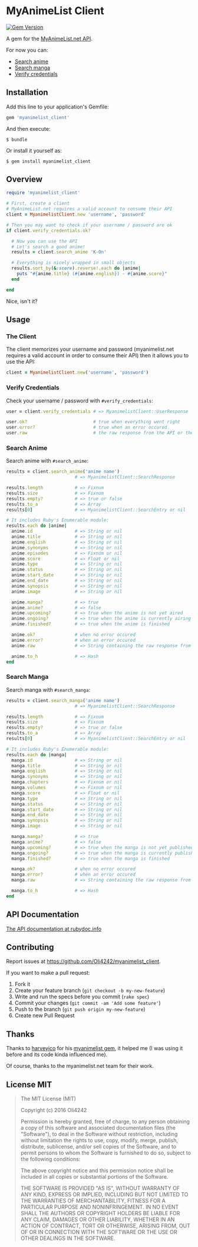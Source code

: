 # MyAnimeList Client
[![Gem Version](https://badge.fury.io/rb/myanimelist_client.svg)](https://badge.fury.io/rb/myanimelist_client)

A gem for the [MyAnimeList.net API](https://myanimelist.net/modules.php?go=api).

For now you can:

* [Search anime](https://myanimelist.net/modules.php?go=api#animemangasearch)
* [Search manga](https://myanimelist.net/modules.php?go=api#animemangasearch)
* [Verify credentials](https://myanimelist.net/modules.php?go=api#verifycred)

## Installation

Add this line to your application's Gemfile:

```ruby
gem 'myanimelist_client'
```

And then execute:

    $ bundle

Or install it yourself as:

    $ gem install myanimelist_client

## Overview
```ruby
require 'myanimelist_client'

# First, create a client
# MyAnimeList.net requires a valid account to consume their API
client = MyanimelistClient.new 'username', 'password'

# Then you may want to check if your username / password are ok
if client.verify_credentials.ok?

  # Now you can use the API
  # Let's search a good anime!
  results = client.search_anime 'K-On'

  # Everything is nicely wrapped in small objects
  results.sort_by(&:score).reverse!.each do |anime|
    puts "#{anime.title} (#{anime.english}) - #{anime.score}"
  end

end
```

Nice, isn't it?

## Usage

### The Client
The client memorizes your username and password (myanimelist.net requires a valid account in order to consume their API) then it allows you to use the API:

```ruby
client = MyanimelistClient.new('username', 'password')
```

### Verify Credentials
Check your username / password with `#verify_credentials`:

```ruby
user = client.verify_credentials # => MyanimelistClient::UserResponse

user.ok?                         # true when everything went right
user.error?                      # true when an error occured
user.raw                         # the raw response from the API or the error message
```

### Search Anime
Search anime with `#search_anime`:

```ruby
results = client.search_anime('anime name')
                          # => MyanimelistClient::SearchResponse

results.length            # => Fixnum
results.size              # => Fixnum
results.empty?            # => true or false
results.to_a              # => Array
results[0]                # => MyanimelistClient::SearchEntry or nil

# It includes Ruby's Enumerable module:
results.each do |anime|
  anime.id                # => String or nil
  anime.title             # => String or nil
  anime.english           # => String or nil
  anime.synonyms          # => String or nil
  anime.episodes          # => Fixnum or nil
  anime.score             # => Float or nil
  anime.type              # => String or nil
  anime.status            # => String or nil
  anime.start_date        # => String or nil
  anime.end_date          # => String or nil
  anime.synopsis          # => String or nil
  anime.image             # => String or nil

  anime.manga?            # => true
  anime.anime?            # => false
  anime.upcoming?         # => true when the anime is not yet aired
  anime.ongoing?          # => true when the anime is currently airing
  anime.finished?         # => true when the anime is finished

  anime.ok?               # when no error occured
  anime.error?            # when an error occured
  anime.raw               # => String containing the raw response from the API or the error message

  anime.to_h              # => Hash
end

```

### Search Manga
Search manga with `#search_manga`:

```ruby
results = client.search_manga('anime name')
                          # => MyanimelistClient::SearchResponse

results.length            # => Fixnum
results.size              # => Fixnum
results.empty?            # => true or false
results.to_a              # => Array
results[0]                # => MyanimelistClient::SearchEntry or nil

# It includes Ruby's Enumerable module:
results.each do |manga|
  manga.id                # => String or nil
  manga.title             # => String or nil
  manga.english           # => String or nil
  manga.synonyms          # => String or nil
  manga.chapters          # => Fixnum or nil
  manga.volumes           # => Fixnum or nil
  manga.score             # => Float or nil
  manga.type              # => String or nil
  manga.status            # => String or nil
  manga.start_date        # => String or nil
  manga.end_date          # => String or nil
  manga.synopsis          # => String or nil
  manga.image             # => String or nil

  manga.manga?            # => true
  manga.anime?            # => false
  manga.upcoming?         # => true when the manga is not yet published
  manga.ongoing?          # => true when the manga is currently publishing
  manga.finished?         # => true when the manga is finished

  manga.ok?               # when no error occured
  manga.error?            # when an error occured
  manga.raw               # => String containing the raw response from the API or the error message

  manga.to_h              # => Hash
end

```

## API Documentation
[The API documentation at rubydoc.info](http://www.rubydoc.info/github/Oli4242/myanimelist_client/master)

## Contributing
Report issues at https://github.com/Oli4242/myanimelist_client.

If you want to make a pull request:

1. Fork it
2. Create your feature branch (`git checkout -b my-new-feature`)
3. Write and run the specs before you commit (`rake spec`)
4. Commit your changes (`git commit -am 'Add some feature'`)
5. Push to the branch (`git push origin my-new-feature`)
6. Create new Pull Request

## Thanks
Thanks to [harveyico](https://github.com/harveyico) for his [myanimelist gem](https://github.com/harveyico/myanimelist), it helped me (I was using it before and its code kinda influenced me).

Of course, thanks to the myanimelist.net team for their work.

## License MIT
> The MIT License (MIT)
>
> Copyright (c) 2016 Oli4242
>
> Permission is hereby granted, free of charge, to any person obtaining a copy
> of this software and associated documentation files (the "Software"), to deal
> in the Software without restriction, including without limitation the rights
> to use, copy, modify, merge, publish, distribute, sublicense, and/or sell
> copies of the Software, and to permit persons to whom the Software is
> furnished to do so, subject to the following conditions:
>
> The above copyright notice and this permission notice shall be included in
> all copies or substantial portions of the Software.
>
> THE SOFTWARE IS PROVIDED "AS IS", WITHOUT WARRANTY OF ANY KIND, EXPRESS OR
> IMPLIED, INCLUDING BUT NOT LIMITED TO THE WARRANTIES OF MERCHANTABILITY,
> FITNESS FOR A PARTICULAR PURPOSE AND NONINFRINGEMENT. IN NO EVENT SHALL THE
> AUTHORS OR COPYRIGHT HOLDERS BE LIABLE FOR ANY CLAIM, DAMAGES OR OTHER
> LIABILITY, WHETHER IN AN ACTION OF CONTRACT, TORT OR OTHERWISE, ARISING FROM,
> OUT OF OR IN CONNECTION WITH THE SOFTWARE OR THE USE OR OTHER DEALINGS IN
> THE SOFTWARE.
